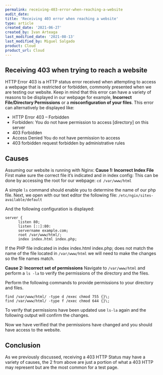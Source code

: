```yaml
---
permalink: receiving-403-error-when-reaching-a-website
audit_date:
title: 'Receiving 403 error when reaching a website'
type: article
created_date: '2021-06-27'
created_by: Ivan Arteaga
last_modified_date: '2021-08-13'
last_modified_by: Miguel Salgado
product: Cloud
product_url: Cloud
---
```


## Receiving 403 when trying to reach a website
HTTP Error 403 is a HTTP status error received when attempting to access a webpage that is restricted or forbidden, commonly presented when we are testing our website.
Keep in mind that this error can have a variety of reasons to be displayed in our webpage for example, **Incorrect File/Directory Permissions** or a **misconfiguration of your files**.
This error can alternatively be displayed like:
- HTTP Error 403 – Forbidden
- Forbidden: You do not have permission to access [directory] on this server
- 403 Forbidden
- Access Denied You do not have permission to access
- 403 forbidden request forbidden by administrative rules

## Causes
Assuming our website is running with Nginx:
**Cause 1: Incorrect Index File**
First make sure the correct file it’s indicated and in index config:
This can be done by accessing the root for our webpage: `cd /var/www/html ` 

A simple `ls` command should enable you to determine the name of our php file.
Next, we open with our text editor the following file: `/etc/ngix/sites-available/default`

And the following configuration is displayed:
```
server {
      listen 80;
      listen [::]:80:
      servername example.com;
      root /var/www/html/;
      index index.html index.php;
```

If the PHP file indicated in index index.html index.php; does not match the name of the file located in  `/var/www/html` we will need to make the changes so the file names match.

**Cause 2: Incorrect set of permissions**
Navigate to `/var/www/html` and perform a `ls -la` to verify the permissions of the directory and the files.

Perform the following commands to provide permissions to your directory and files.
```
find /var/www/html/ -type d /exec chmod 755 {}\;
find /var/www/html/ -type f /exec chmod 644 {}\;
```

To verify that permissions have been updated use `ls-la` again and the following output will confirm the changes.

Now we have verified that the permissions have changed and you should have access to the website.

## Conclusion
As we previously discussed, receiving a 403 HTTP Status may have a variety of causes, the 2 from above are just a portion of what a 403 HTTP may represent but are the most common for a test page.


